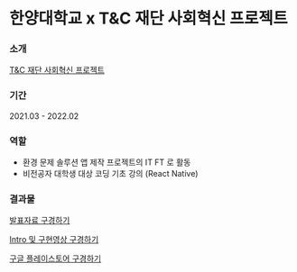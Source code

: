 # 한양대학교 x T&C 재단 사회혁신 프로젝트

### 소개
[T&C 재단 사회혁신 프로젝트](https://tncfoundation.org/45)

### 기간
2021.03 - 2022.02

### 역할
- 환경 문제 솔루션 앱 제작 프로젝트의 IT FT 로 활동
- 비전공자 대학생 대상 코딩 기초 강의 (React Native)

### 결과물

[발표자료 구경하기](https://s3.us-west-2.amazonaws.com/secure.notion-static.com/0a1b1d87-1b21-45b1-a0c1-815e6be04153/SIP%EC%B5%9C%EC%A2%85%EB%B0%9C%ED%91%9C_earth%ED%8C%80.pdf?X-Amz-Algorithm=AWS4-HMAC-SHA256&X-Amz-Content-Sha256=UNSIGNED-PAYLOAD&X-Amz-Credential=AKIAT73L2G45EIPT3X45%2F20220329%2Fus-west-2%2Fs3%2Faws4_request&X-Amz-Date=20220329T054241Z&X-Amz-Expires=86400&X-Amz-Signature=57de6e00aaa823e9e26c42c584ca7af0845031a3cf22dd6726617c2246864652&X-Amz-SignedHeaders=host&response-content-disposition=filename%20%3D%22%255BSIP%255D%25EC%25B5%259C%25EC%25A2%2585%25EB%25B0%259C%25ED%2591%259C_earth%25ED%258C%2580.pdf%22&x-id=GetObject)

[Intro 및 구현영상 구경하기](https://fringe-slip-dcf.notion.site/EARTH-666f000e49b8432785dfb2fa16fc0f0c)

[구글 플레이스토어 구경하기](https://play.google.com/store/apps/details?id=earth.first)
